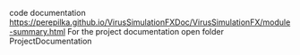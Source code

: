 code documentation https://perepilka.github.io/VirusSimulationFXDoc/VirusSimulationFX/module-summary.html
For the project documentation open folder ProjectDocumentation
